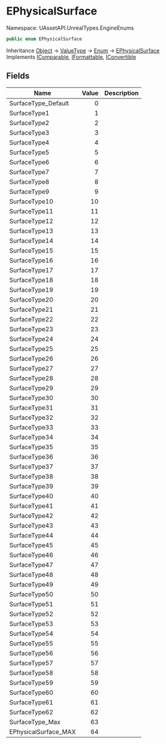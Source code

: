 # EPhysicalSurface

Namespace: UAssetAPI.UnrealTypes.EngineEnums

```csharp
public enum EPhysicalSurface
```

Inheritance [Object](https://docs.microsoft.com/en-us/dotnet/api/system.object) → [ValueType](https://docs.microsoft.com/en-us/dotnet/api/system.valuetype) → [Enum](https://docs.microsoft.com/en-us/dotnet/api/system.enum) → [EPhysicalSurface](./uassetapi.unrealtypes.engineenums.ephysicalsurface.md)<br>
Implements [IComparable](https://docs.microsoft.com/en-us/dotnet/api/system.icomparable), [IFormattable](https://docs.microsoft.com/en-us/dotnet/api/system.iformattable), [IConvertible](https://docs.microsoft.com/en-us/dotnet/api/system.iconvertible)

## Fields

| Name | Value | Description |
| --- | --: | --- |
| SurfaceType_Default | 0 |  |
| SurfaceType1 | 1 |  |
| SurfaceType2 | 2 |  |
| SurfaceType3 | 3 |  |
| SurfaceType4 | 4 |  |
| SurfaceType5 | 5 |  |
| SurfaceType6 | 6 |  |
| SurfaceType7 | 7 |  |
| SurfaceType8 | 8 |  |
| SurfaceType9 | 9 |  |
| SurfaceType10 | 10 |  |
| SurfaceType11 | 11 |  |
| SurfaceType12 | 12 |  |
| SurfaceType13 | 13 |  |
| SurfaceType14 | 14 |  |
| SurfaceType15 | 15 |  |
| SurfaceType16 | 16 |  |
| SurfaceType17 | 17 |  |
| SurfaceType18 | 18 |  |
| SurfaceType19 | 19 |  |
| SurfaceType20 | 20 |  |
| SurfaceType21 | 21 |  |
| SurfaceType22 | 22 |  |
| SurfaceType23 | 23 |  |
| SurfaceType24 | 24 |  |
| SurfaceType25 | 25 |  |
| SurfaceType26 | 26 |  |
| SurfaceType27 | 27 |  |
| SurfaceType28 | 28 |  |
| SurfaceType29 | 29 |  |
| SurfaceType30 | 30 |  |
| SurfaceType31 | 31 |  |
| SurfaceType32 | 32 |  |
| SurfaceType33 | 33 |  |
| SurfaceType34 | 34 |  |
| SurfaceType35 | 35 |  |
| SurfaceType36 | 36 |  |
| SurfaceType37 | 37 |  |
| SurfaceType38 | 38 |  |
| SurfaceType39 | 39 |  |
| SurfaceType40 | 40 |  |
| SurfaceType41 | 41 |  |
| SurfaceType42 | 42 |  |
| SurfaceType43 | 43 |  |
| SurfaceType44 | 44 |  |
| SurfaceType45 | 45 |  |
| SurfaceType46 | 46 |  |
| SurfaceType47 | 47 |  |
| SurfaceType48 | 48 |  |
| SurfaceType49 | 49 |  |
| SurfaceType50 | 50 |  |
| SurfaceType51 | 51 |  |
| SurfaceType52 | 52 |  |
| SurfaceType53 | 53 |  |
| SurfaceType54 | 54 |  |
| SurfaceType55 | 55 |  |
| SurfaceType56 | 56 |  |
| SurfaceType57 | 57 |  |
| SurfaceType58 | 58 |  |
| SurfaceType59 | 59 |  |
| SurfaceType60 | 60 |  |
| SurfaceType61 | 61 |  |
| SurfaceType62 | 62 |  |
| SurfaceType_Max | 63 |  |
| EPhysicalSurface_MAX | 64 |  |
